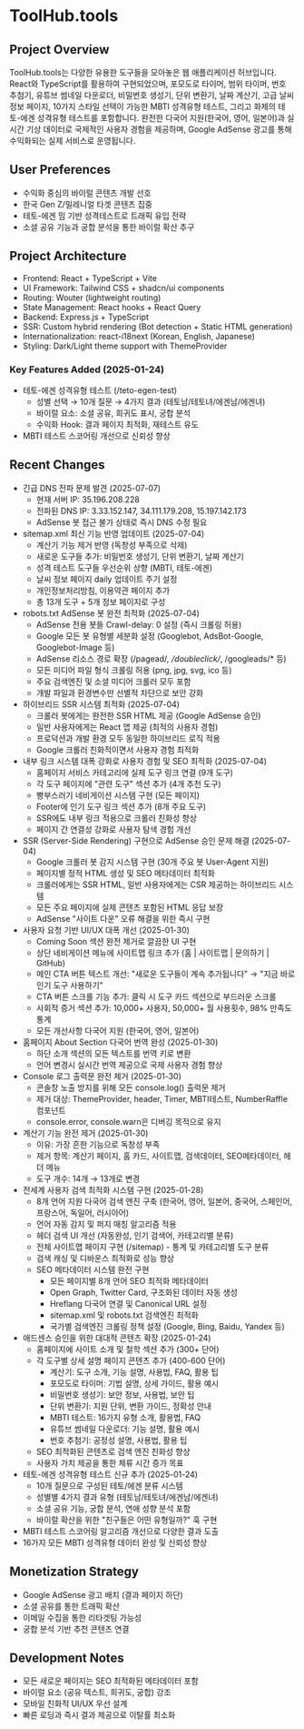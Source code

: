 # ToolHub.tools

## Project Overview
ToolHub.tools는 다양한 유용한 도구들을 모아놓은 웹 애플리케이션 허브입니다. React와 TypeScript를 활용하여 구현되었으며, 포모도로 타이머, 범위 타이머, 번호 추첨기, 유튜브 썸네일 다운로더, 비밀번호 생성기, 단위 변환기, 날짜 계산기, 고급 날씨 정보 페이지, 10가지 스타일 선택이 가능한 MBTI 성격유형 테스트, 그리고 화제의 테토-에겐 성격유형 테스트를 포함합니다. 완전한 다국어 지원(한국어, 영어, 일본어)과 실시간 기상 데이터로 국제적인 사용자 경험을 제공하며, Google AdSense 광고를 통해 수익화되는 실제 서비스로 운영됩니다.

## User Preferences
- 수익화 중심의 바이럴 콘텐츠 개발 선호
- 한국 Gen Z/밀레니얼 타겟 콘텐츠 집중
- 테토-에겐 밈 기반 성격테스트로 트래픽 유입 전략
- 소셜 공유 기능과 궁합 분석을 통한 바이럴 확산 추구

## Project Architecture
- Frontend: React + TypeScript + Vite
- UI Framework: Tailwind CSS + shadcn/ui components
- Routing: Wouter (lightweight routing)
- State Management: React hooks + React Query
- Backend: Express.js + TypeScript
- SSR: Custom hybrid rendering (Bot detection + Static HTML generation)
- Internationalization: react-i18next (Korean, English, Japanese)
- Styling: Dark/Light theme support with ThemeProvider

### Key Features Added (2025-01-24)
- 테토-에겐 성격유형 테스트 (/teto-egen-test)
  - 성별 선택 → 10개 질문 → 4가지 결과 (테토남/테토녀/에겐남/에겐녀)
  - 바이럴 요소: 소셜 공유, 희귀도 표시, 궁합 분석
  - 수익화 Hook: 결과 페이지 최적화, 재테스트 유도
- MBTI 테스트 스코어링 개선으로 신뢰성 향상

## Recent Changes
- 긴급 DNS 전파 문제 발견 (2025-07-07)
  - 현재 서버 IP: 35.196.208.228
  - 전파된 DNS IP: 3.33.152.147, 34.111.179.208, 15.197.142.173
  - AdSense 봇 접근 불가 상태로 즉시 DNS 수정 필요
- sitemap.xml 최신 기능 반영 업데이트 (2025-07-04)
  - 계산기 기능 제거 반영 (독창성 부족으로 삭제)
  - 새로운 도구들 추가: 비밀번호 생성기, 단위 변환기, 날짜 계산기
  - 성격 테스트 도구들 우선순위 상향 (MBTI, 테토-에겐)
  - 날씨 정보 페이지 daily 업데이트 주기 설정
  - 개인정보처리방침, 이용약관 페이지 추가
  - 총 13개 도구 + 5개 정보 페이지로 구성
- robots.txt AdSense 봇 완전 최적화 (2025-07-04)
  - AdSense 전용 봇들 Crawl-delay: 0 설정 (즉시 크롤링 허용)
  - Google 모든 봇 유형별 세분화 설정 (Googlebot, AdsBot-Google, Googlebot-Image 등)
  - AdSense 리소스 경로 확장 (/pagead/*, /doubleclick/*, /googleads/* 등)
  - 모든 미디어 파일 형식 크롤링 허용 (png, jpg, svg, ico 등)
  - 주요 검색엔진 및 소셜 미디어 크롤러 모두 포함
  - 개발 파일과 환경변수만 선별적 차단으로 보안 강화
- 하이브리드 SSR 시스템 최적화 (2025-07-04)
  - 크롤러 봇에게는 완전한 SSR HTML 제공 (Google AdSense 승인)
  - 일반 사용자에게는 React 앱 제공 (최적의 사용자 경험)
  - 프로덕션과 개발 환경 모두 동일한 하이브리드 로직 적용
  - Google 크롤러 친화적이면서 사용자 경험 최적화
- 내부 링크 시스템 대폭 강화로 사용자 경험 및 SEO 최적화 (2025-07-04)
  - 홈페이지 서비스 카테고리에 실제 도구 링크 연결 (9개 도구)
  - 각 도구 페이지에 "관련 도구" 섹션 추가 (4개 추천 도구)
  - 빵부스러기 네비게이션 시스템 구현 (모든 페이지)
  - Footer에 인기 도구 링크 섹션 추가 (8개 주요 도구)
  - SSR에도 내부 링크 적용으로 크롤러 친화성 향상
  - 페이지 간 연결성 강화로 사용자 탐색 경험 개선
- SSR (Server-Side Rendering) 구현으로 AdSense 승인 문제 해결 (2025-07-04)
  - Google 크롤러 봇 감지 시스템 구현 (30개 주요 봇 User-Agent 지원)
  - 페이지별 정적 HTML 생성 및 SEO 메타데이터 최적화
  - 크롤러에게는 SSR HTML, 일반 사용자에게는 CSR 제공하는 하이브리드 시스템
  - 모든 주요 페이지에 실제 콘텐츠 포함된 HTML 응답 보장
  - AdSense "사이트 다운" 오류 해결을 위한 즉시 구현
- 사용자 요청 기반 UI/UX 대폭 개선 (2025-01-30)
  - Coming Soon 섹션 완전 제거로 깔끔한 UI 구현
  - 상단 네비게이션 메뉴에 사이트맵 링크 추가 (홈 | 사이트맵 | 문의하기 | GitHub)
  - 메인 CTA 버튼 텍스트 개선: "새로운 도구들이 계속 추가됩니다" → "지금 바로 인기 도구 사용하기"
  - CTA 버튼 스크롤 기능 추가: 클릭 시 도구 카드 섹션으로 부드러운 스크롤
  - 사회적 증거 섹션 추가: 10,000+ 사용자, 50,000+ 월 사용횟수, 98% 만족도 통계
  - 모든 개선사항 다국어 지원 (한국어, 영어, 일본어)
- 홈페이지 About Section 다국어 번역 완성 (2025-01-30)
  - 하단 소개 섹션의 모든 텍스트를 번역 키로 변환
  - 언어 변경시 실시간 번역 제공으로 국제 사용자 경험 향상
- Console 로그 출력문 완전 제거 (2025-01-30)
  - 콘솔창 노출 방지를 위해 모든 console.log() 출력문 제거
  - 제거 대상: ThemeProvider, header, Timer, MBTI테스트, NumberRaffle 컴포넌트
  - console.error, console.warn은 디버깅 목적으로 유지
- 계산기 기능 완전 제거 (2025-01-30)
  - 이유: 가장 흔한 기능으로 독창성 부족
  - 제거 항목: 계산기 페이지, 홈 카드, 사이트맵, 검색데이터, SEO메타데이터, 헤더 메뉴
  - 도구 개수: 14개 → 13개로 변경
- 전세계 사용자 검색 최적화 시스템 구현 (2025-01-28)
  - 8개 언어 지원 다국어 검색 엔진 구축 (한국어, 영어, 일본어, 중국어, 스페인어, 프랑스어, 독일어, 러시아어)
  - 언어 자동 감지 및 퍼지 매칭 알고리즘 적용
  - 헤더 검색 UI 개선 (자동완성, 인기 검색어, 카테고리별 분류)
  - 전체 사이트맵 페이지 구현 (/sitemap) - 통계 및 카테고리별 도구 분류
  - 검색 캐싱 및 디바운스 최적화로 성능 향상
  - SEO 메타데이터 시스템 완전 구현
    - 모든 페이지별 8개 언어 SEO 최적화 메타데이터
    - Open Graph, Twitter Card, 구조화된 데이터 자동 생성
    - Hreflang 다국어 연결 및 Canonical URL 설정
    - sitemap.xml 및 robots.txt 검색엔진 최적화
    - 국가별 검색엔진 크롤링 정책 설정 (Google, Bing, Baidu, Yandex 등)
- 애드센스 승인을 위한 대대적 콘텐츠 확장 (2025-01-24)
  - 홈페이지에 사이트 소개 및 철학 섹션 추가 (300+ 단어)
  - 각 도구별 상세 설명 페이지 콘텐츠 추가 (400-600 단어)
    - 계산기: 도구 소개, 기능 설명, 사용법, FAQ, 활용 팁
    - 포모도로 타이머: 기법 설명, 상세 가이드, 활용 예시
    - 비밀번호 생성기: 보안 정보, 사용법, 보안 팁
    - 단위 변환기: 지원 단위, 변환 가이드, 정확성 안내
    - MBTI 테스트: 16가지 유형 소개, 활용법, FAQ
    - 유튜브 썸네일 다운로더: 기능 설명, 활용 예시
    - 번호 추첨기: 공정성 설명, 사용법, 활용 팁
  - SEO 최적화된 콘텐츠로 검색 엔진 친화성 향상
  - 사용자 가치 제공을 통한 체류 시간 증가 목표
- 테토-에겐 성격유형 테스트 신규 추가 (2025-01-24)
  - 10개 질문으로 구성된 테토/에겐 분류 시스템
  - 성별별 4가지 결과 유형 (테토남/테토녀/에겐남/에겐녀)
  - 소셜 공유 기능, 궁합 분석, 연애 성향 분석 포함
  - 바이럴 확산을 위한 "친구들은 어떤 유형일까?" 훅 구현
- MBTI 테스트 스코어링 알고리즘 개선으로 다양한 결과 도출
- 16가지 모든 MBTI 성격유형 데이터 완성 및 신뢰성 향상

## Monetization Strategy
- Google AdSense 광고 배치 (결과 페이지 하단)
- 소셜 공유를 통한 트래픽 확산
- 이메일 수집을 통한 리타겟팅 가능성
- 궁합 분석 기반 추천 콘텐츠 연결

## Development Notes
- 모든 새로운 페이지는 SEO 최적화된 메타데이터 포함
- 바이럴 요소 (공유 텍스트, 희귀도, 궁합) 강조
- 모바일 친화적 UI/UX 우선 설계
- 빠른 로딩과 즉시 결과 제공으로 이탈률 최소화